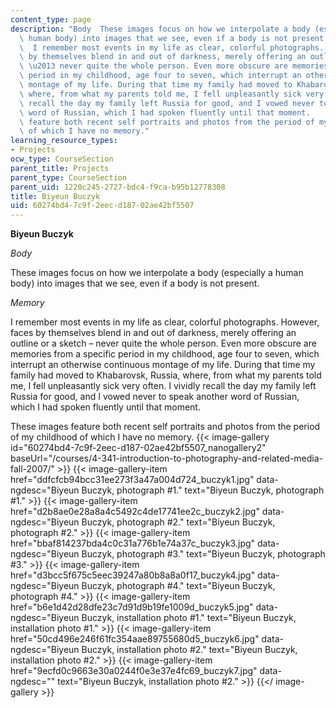```yaml
---
content_type: page
description: "Body  These images focus on how we interpolate a body (especially a\
  \ human body) into images that we see, even if a body is not present.    Memory\
  \  I remember most events in my life as clear, colorful photographs. However, faces\
  \ by themselves blend in and out of darkness, merely offering an outline or a sketch\
  \ \u2013 never quite the whole person. Even more obscure are memories from a specific\
  \ period in my childhood, age four to seven, which interrupt an otherwise continuous\
  \ montage of my life. During that time my family had moved to Khabarovsk, Russia,\
  \ where, from what my parents told me, I fell unpleasantly sick very often. I vividly\
  \ recall the day my family left Russia for good, and I vowed never to speak another\
  \ word of Russian, which I had spoken fluently until that moment.    These images\
  \ feature both recent self portraits and photos from the period of my childhood\
  \ of which I have no memory."
learning_resource_types:
- Projects
ocw_type: CourseSection
parent_title: Projects
parent_type: CourseSection
parent_uid: 1220c245-2727-bdc4-f9ca-b95b12778308
title: Biyeun Buczyk
uid: 60274bd4-7c9f-2eec-d187-02ae42bf5507
---
```


**Biyeun Buczyk** 

_Body_ 

These images focus on how we interpolate a body (especially a human body) into images that we see, even if a body is not present.

_Memory_

I remember most events in my life as clear, colorful photographs. However, faces by themselves blend in and out of darkness, merely offering an outline or a sketch – never quite the whole person. Even more obscure are memories from a specific period in my childhood, age four to seven, which interrupt an otherwise continuous montage of my life. During that time my family had moved to Khabarovsk, Russia, where, from what my parents told me, I fell unpleasantly sick very often. I vividly recall the day my family left Russia for good, and I vowed never to speak another word of Russian, which I had spoken fluently until that moment.

These images feature both recent self portraits and photos from the period of my childhood of which I have no memory.
{{< image-gallery id="60274bd4-7c9f-2eec-d187-02ae42bf5507_nanogallery2" baseUrl="/courses/4-341-introduction-to-photography-and-related-media-fall-2007/" >}}
{{< image-gallery-item href="ddfcfcb94bcc31ee273f3a47a004d724_buczyk1.jpg" data-ngdesc="Biyeun Buczyk, photograph #1." text="Biyeun Buczyk, photograph #1." >}}
{{< image-gallery-item href="d2b8ae0e28a8a4c5492c4de17741ee2c_buczyk2.jpg" data-ngdesc="Biyeun Buczyk, photograph #2." text="Biyeun Buczyk, photograph #2." >}}
{{< image-gallery-item href="bbaf814237bda4c0c31a776b1e74a37c_buczyk3.jpg" data-ngdesc="Biyeun Buczyk, photograph #3." text="Biyeun Buczyk, photograph #3." >}}
{{< image-gallery-item href="d3bcc5f675c5eec39247a80b8a8a0f17_buczyk4.jpg" data-ngdesc="Biyeun Buczyk, photograph #4." text="Biyeun Buczyk, photograph #4." >}}
{{< image-gallery-item href="b6e1d42d28dfe23c7d91d9b19fe1009d_buczyk5.jpg" data-ngdesc="Biyeun Buczyk, installation photo #1." text="Biyeun Buczyk, installation photo #1." >}}
{{< image-gallery-item href="50cd496e246f61fc354aae89755680d5_buczyk6.jpg" data-ngdesc="Biyeun Buczyk, installation photo #2." text="Biyeun Buczyk, installation photo #2." >}}
{{< image-gallery-item href="9ecfd0c9663e30a0244f0e3e37e4fc69_buczyk7.jpg" data-ngdesc="" text="Biyeun Buczyk, installation photo #2." >}}
{{</ image-gallery >}}